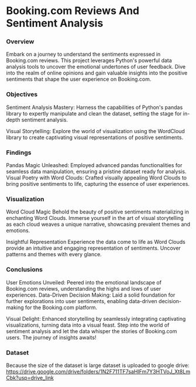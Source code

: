 # Booking.com Reviews And Sentiment Analysis

### Overview

Embark on a journey to understand the sentiments expressed in Booking.com reviews. This project leverages Python's powerful data analysis tools to uncover the emotional undertones of user feedback. Dive into the realm of online opinions and gain valuable insights into the positive sentiments that shape the user experience on Booking.com.

### Objectives

Sentiment Analysis Mastery: Harness the capabilities of Python's pandas library to expertly manipulate and clean the dataset, setting the stage for in-depth sentiment analysis.

Visual Storytelling: Explore the world of visualization using the WordCloud library to create captivating visual representations of positive sentiments.

### Findings

Pandas Magic Unleashed: Employed advanced pandas functionalities for seamless data manipulation, ensuring a pristine dataset ready for analysis.
Visual Poetry with Word Clouds: Crafted visually appealing Word Clouds to bring positive sentiments to life, capturing the essence of user experiences.

### Visualization

Word Cloud Magic
Behold the beauty of positive sentiments materializing in enchanting Word Clouds. Immerse yourself in the art of visual storytelling as each cloud weaves a unique narrative, showcasing prevalent themes and emotions.

Insightful Representation
Experience the data come to life as Word Clouds provide an intuitive and engaging representation of sentiments. Uncover patterns and themes with every glance.

### Conclusions

User Emotions Unveiled: Peered into the emotional landscape of Booking.com reviews, understanding the highs and lows of user experiences.
Data-Driven Decision Making: Laid a solid foundation for further explorations into user sentiments, enabling data-driven decision-making for the Booking.com platform.

Visual Delight: Enhanced storytelling by seamlessly integrating captivating visualizations, turning data into a visual feast.
Step into the world of sentiment analysis and let the data whisper the stories of Booking.com users. The journey of insights awaits!

### Dataset

Because the size of the dataset is large dataset is uploaded to google drive:
https://drive.google.com/drive/folders/1N2F711TF7saHIFm7Y3HTVoJ_Xt8LmCbk?usp=drive_link
